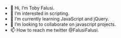 - 👋 Hi, I’m Toby Falusi.
- 👀 I’m interested in scripting.
- 🌱 I’m currently learning JavaScript and jQuery.
- 💞️ I’m looking to collaborate on javascript projects.
- 📫 How to reach me twitter @FalusiFalusi.

<!---
Phalusphilip/Phalusphilip is a ✨ special ✨ repository because its `README.md` (this file) appears on your GitHub profile.
You can click the Preview link to take a look at your changes.
--->
